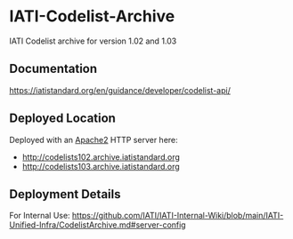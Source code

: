 # IATI-Codelist-Archive
IATI Codelist archive for version 1.02 and 1.03

## Documentation

https://iatistandard.org/en/guidance/developer/codelist-api/

## Deployed Location

Deployed with an [Apache2](https://httpd.apache.org) HTTP server here:

- http://codelists102.archive.iatistandard.org
- http://codelists103.archive.iatistandard.org

## Deployment Details 

For Internal Use: https://github.com/IATI/IATI-Internal-Wiki/blob/main/IATI-Unified-Infra/CodelistArchive.md#server-config
